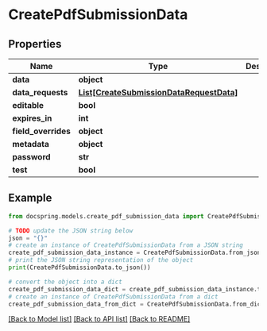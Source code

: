 # CreatePdfSubmissionData


## Properties

Name | Type | Description | Notes
------------ | ------------- | ------------- | -------------
**data** | **object** |  | 
**data_requests** | [**List[CreateSubmissionDataRequestData]**](CreateSubmissionDataRequestData.md) |  | [optional] 
**editable** | **bool** |  | [optional] 
**expires_in** | **int** |  | [optional] 
**field_overrides** | **object** |  | [optional] 
**metadata** | **object** |  | [optional] 
**password** | **str** |  | [optional] 
**test** | **bool** |  | [optional] 

## Example

```python
from docspring.models.create_pdf_submission_data import CreatePdfSubmissionData

# TODO update the JSON string below
json = "{}"
# create an instance of CreatePdfSubmissionData from a JSON string
create_pdf_submission_data_instance = CreatePdfSubmissionData.from_json(json)
# print the JSON string representation of the object
print(CreatePdfSubmissionData.to_json())

# convert the object into a dict
create_pdf_submission_data_dict = create_pdf_submission_data_instance.to_dict()
# create an instance of CreatePdfSubmissionData from a dict
create_pdf_submission_data_from_dict = CreatePdfSubmissionData.from_dict(create_pdf_submission_data_dict)
```
[[Back to Model list]](../README.md#documentation-for-models) [[Back to API list]](../README.md#documentation-for-api-endpoints) [[Back to README]](../README.md)



